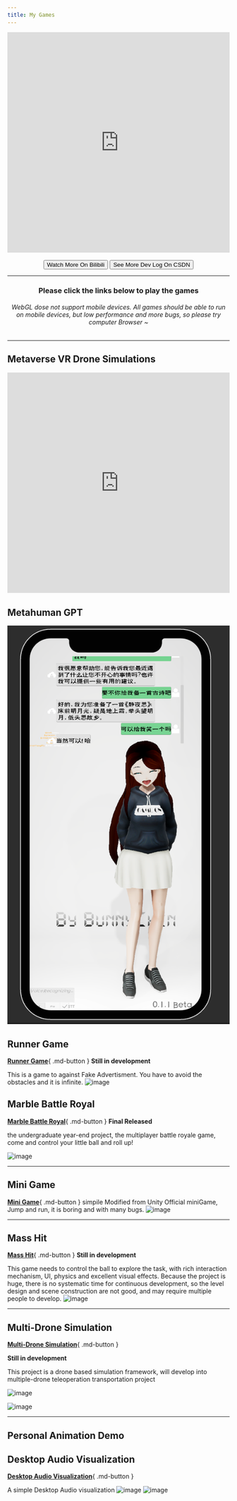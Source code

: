 ```yaml
---
title: My Games
---
```

<div align="center">
<iframe src="https://player.bilibili.com/player.html?aid=693111969&bvid=BV1i24y167rd&cid=971944957&page=1" width="100%" height="500" scrolling="no"  frameborder="no" framespacing="0" allowfullscreen="true"> </iframe>



<button class="btn" onclick="window.open('https://space.bilibili.com/34871506/channel/collectiondetail?sid=996544&ctype=0')">Watch More On Bilibili</button>
<button class="btn" onclick="window.open('https://blog.csdn.net/weixin_46146935?type=blog')">See More Dev Log On CSDN</button>

<hr>
<h3>Please click the links below to play the games</h3>
<h6>WebGL dose not support mobile devices. All games should be able to run on mobile devices, but low performance and more bugs, so please try computer Browser ~ </h6>
<hr>
</div>

## Metaverse VR Drone Simulations

<iframe src="https://player.bilibili.com/player.html?aid=572080926&bvid=BV11z4y1v7w7&cid=1156231392&page=1" width="100%" height="500" scrolling="no"  frameborder="no" framespacing="0" allowfullscreen="true"> </iframe>

## Metahuman GPT

![1737166282199](image/myGames/1737166282199.png)

## Runner Game

[**Runner Game**](https://bunny-chen.itch.io/runner){ .md-button } **Still in development**

This is a game to against Fake Advertisment. You have to avoid the obstacles and it is infinite.
![image](https://user-images.githubusercontent.com/61171413/228210170-2d708573-9784-4b21-b308-11bcb47ba4e6.png)

## Marble Battle Royal

[**Marble Battle Royal**](https://bunny-chen.itch.io/marble-battle-royal){ .md-button }  **Final Released**

the undergraduate year-end project, the multiplayer battle royale game, come and control your little ball and roll up!

![image](https://user-images.githubusercontent.com/61171413/229114410-a92091ca-c817-4415-8918-9215c600ed8a.png)

<hr>

## Mini Game

[**Mini Game**](./minigame/index.html){ .md-button }
simpile Modified from Unity Official miniGame, Jump and run, it is boring and with many bugs.
![image](https://user-images.githubusercontent.com/61171413/228210610-ac2f955f-2188-4835-aca2-6991c3237b0f.png)

<hr>

## Mass Hit

[**Mass Hit**](https://github.com/Lizhenghe-Chen/Personal-Unity-Small-Game--MassHit--Development/blob/master){ .md-button } **Still in development**

This game needs to control the ball to explore the task, with rich interaction mechanism, UI, physics and excellent visual effects. Because the project is huge, there is no systematic time for continuous development, so the level design and scene construction are not good, and may require multiple people to develop.
 ![image](https://user-images.githubusercontent.com/61171413/229115502-a5baa299-3f93-477c-8613-e535ef88b5d2.png)

<hr>

## Multi-Drone Simulation

[**Multi-Drone Simulation**](https://github.com/Lizhenghe-Chen/Multi-Drones-Teleoperation-Interface-Systems){ .md-button }

**Still in development**

This project is a drone based simulation framework, will develop into multiple-drone teleoperation transportation project

![image](https://github.com/Lizhenghe-Chen/Multi-Drones-Teleoperation-Interface-Systems/assets/61171413/086b5374-7d6c-4db4-b68f-4094db35e5e5)

![image](https://user-images.githubusercontent.com/61171413/228373756-5df60630-1d52-4461-a561-361d3ae1fbcb.png)

<hr>

## Personal Animation Demo

## Desktop Audio Visualization

[**Desktop Audio Visualization**](https://github.com/Lizhenghe-Chen/Audio-visualization){ .md-button }

A simple Desktop Audio visualization
![image](https://user-images.githubusercontent.com/61171413/233778280-c239991a-6656-48af-9921-7e5a5d9e2f67.png)
![image](https://user-images.githubusercontent.com/61171413/233778285-e19aed51-5bad-4da8-9d6f-9b0c847c3e6f.png)
